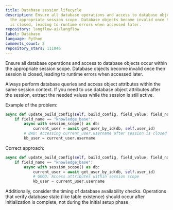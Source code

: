 ```yaml
---
title: Database session lifecycle
description: Ensure all database operations and access to database objects occur within
  the appropriate session scope. Database objects become invalid once their session
  is closed, leading to runtime errors when accessed later.
repository: langflow-ai/langflow
label: Database
language: Python
comments_count: 2
repository_stars: 111046
---
```


Ensure all database operations and access to database objects occur within the appropriate session scope. Database objects become invalid once their session is closed, leading to runtime errors when accessed later.

Always perform database queries and access object attributes within the same session context. If you need to use database object attributes after the session, extract the needed values while the session is still active.

Example of the problem:
```python
async def update_build_config(self, build_config, field_value, field_name=None):
    if field_name == "knowledge_base":
        async with session_scope() as db:
            current_user = await get_user_by_id(db, self.user_id)
        # BAD: Accessing current_user.username after session is closed
        kb_user = current_user.username
```

Correct approach:
```python
async def update_build_config(self, build_config, field_value, field_name=None):
    if field_name == "knowledge_base":
        async with session_scope() as db:
            current_user = await get_user_by_id(db, self.user_id)
            # GOOD: Access attributes within session scope
            kb_user = current_user.username
```

Additionally, consider the timing of database availability checks. Operations that verify database state (like table existence) should occur after initialization is complete, not during the initial setup phase.